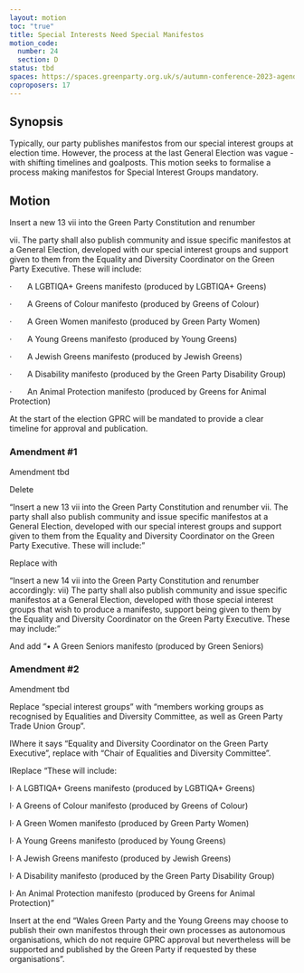 ```yaml
---
layout: motion
toc: "true"
title: Special Interests Need Special Manifestos
motion_code:
  number: 24
  section: D
status: tbd
spaces: https://spaces.greenparty.org.uk/s/autumn-conference-2023-agenda-forum/post/post/view?id=11185
coproposers: 17
---
```

## Synopsis

Typically, our party publishes manifestos from our special interest groups at election time. However, the process at the last General Election was vague - with shifting timelines and goalposts. This motion seeks to formalise a process making manifestos for Special Interest Groups mandatory.

## Motion

Insert a new 13 vii into the Green Party Constitution and renumber

vii. The party shall also publish community and issue specific manifestos at a General Election, developed with our special interest groups and support given to them from the Equality and Diversity Coordinator on the Green Party Executive. These will include:

·       A LGBTIQA+ Greens manifesto (produced by LGBTIQA+ Greens)

·       A Greens of Colour manifesto (produced by Greens of Colour)

·       A Green Women manifesto (produced by Green Party Women)

·       A Young Greens manifesto (produced by Young Greens)

·       A Jewish Greens manifesto (produced by Jewish Greens)

·       A Disability manifesto (produced by the Green Party Disability Group)

·       An Animal Protection manifesto (produced by Greens for Animal Protection)

At the start of the election GPRC will be mandated to provide a clear timeline for approval and publication.



<div class="amendment amendment-tbd"><div class="d-flex justify-content-between align-items-start"><h3 id="amendment-1">Amendment #1</h3><p class="badge bg-tbd">Amendment tbd</p></div><span><p><p>Delete</p>

<p>“Insert a new 13 vii into the Green Party Constitution and renumber vii. The party shall also publish community and issue specific manifestos at a General Election, developed with our special interest groups and support given to them from the Equality and Diversity Coordinator on the Green Party Executive. These will include:” </p>

<p>Replace with </p>

<p>“Insert a new 14 vii into the Green Party Constitution and renumber accordingly: vii) The party shall also publish community and issue specific manifestos at a General Election, developed with those special interest groups that wish to produce a manifesto, support being given to them by the Equality and Diversity Coordinator on the Green Party Executive. These may include:” </p>

<p>And add “• A Green Seniors manifesto (produced by Green Seniors)</p></p></span></div>



<div class="amendment amendment-tbd"><div class="d-flex justify-content-between align-items-start"><h3 id="amendment-2">Amendment #2</h3><p class="badge bg-tbd">Amendment tbd</p></div><span><p><p>Replace “special interest groups” with “members working groups as recognised by Equalities and Diversity Committee, as well as Green Party Trade Union Group”. </p>

<p>IWhere it says “Equality and Diversity Coordinator on the Green Party Executive”, replace with “Chair of Equalities and Diversity Committee”. </p>

<p>IReplace “These will include: </p>

<p>I· A LGBTIQA+ Greens manifesto (produced by LGBTIQA+ Greens) </p>

<p>I· A Greens of Colour manifesto (produced by Greens of Colour) </p>

<p>I· A Green Women manifesto (produced by Green Party Women) </p>

<p>I· A Young Greens manifesto (produced by Young Greens) </p>

<p>I· A Jewish Greens manifesto (produced by Jewish Greens) </p>

<p>I· A Disability manifesto (produced by the Green Party Disability Group) </p>

<p>I· An Animal Protection manifesto (produced by Greens for Animal Protection)” </p>

<p>Insert at the end “Wales Green Party and the Young Greens may choose to publish their own manifestos through their own processes as autonomous organisations, which do not require GPRC approval but nevertheless will be supported and published by the Green Party if requested by these organisations”.</p></p></span></div>